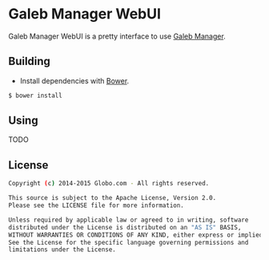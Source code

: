 Galeb Manager WebUI
===========================

Galeb Manager WebUI is a pretty interface to use [Galeb Manager](https://github.com/galeb/galeb-manager).<br/>


Building
-----

+ Install dependencies with [Bower](https://github.com/bower/bower).

>
```bash
$ bower install
```

Using
-----

TODO

License
-----

>
```bash
Copyright (c) 2014-2015 Globo.com - All rights reserved.

This source is subject to the Apache License, Version 2.0.
Please see the LICENSE file for more information.

Unless required by applicable law or agreed to in writing, software
distributed under the License is distributed on an "AS IS" BASIS,
WITHOUT WARRANTIES OR CONDITIONS OF ANY KIND, either express or implied.
See the License for the specific language governing permissions and
limitations under the License.
```